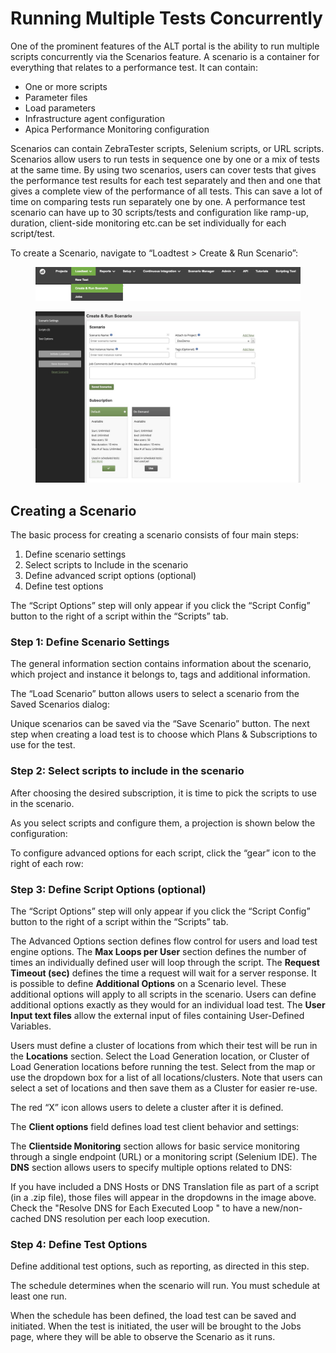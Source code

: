 # Running Multiple Tests Concurrently

One of the prominent features of the ALT portal is the ability to run multiple scripts concurrently via the Scenarios feature. A scenario is a container for everything that relates to a performance test. It can contain:

* One or more scripts
* Parameter files
* Load parameters
* Infrastructure agent configuration
* Apica Performance Monitoring configuration

Scenarios can contain ZebraTester scripts, Selenium scripts, or URL scripts. Scenarios allow users to run tests in sequence one by one or a mix of tests at the same time. By using two scenarios, users can cover tests that gives the performance test results for each test separately and then and one that gives a complete view of the performance of all tests. This can save a lot of time on comparing tests run separately one by one. A performance test scenario can have up to 30 scripts/tests and configuration like ramp-up, duration, client-side monitoring etc.can be set individually for each script/test.

To create a Scenario, navigate to “Loadtest > Create & Run Scenario”:

<figure><img src="../../.gitbook/assets/image (617).png" alt=""><figcaption></figcaption></figure>

<figure><img src="../../.gitbook/assets/image (616).png" alt=""><figcaption></figcaption></figure>

## Creating a Scenario <a href="#creating-a-scenario" id="creating-a-scenario"></a>

The basic process for creating a scenario consists of four main steps:

1. Define scenario settings
2. Select scripts to Include in the scenario
3. Define advanced script options (optional)
4. Define test options

The “Script Options” step will only appear if you click the “Script Config” button to the right of a script within the “Scripts” tab.

### Step 1: Define Scenario Settings <a href="#step-1-define-scenario-settings" id="step-1-define-scenario-settings"></a>

The general information section contains information about the scenario, which project and instance it belongs to, tags and additional information.

The “Load Scenario” button allows users to select a scenario from the Saved Scenarios dialog:

Unique scenarios can be saved via the “Save Scenario” button. The next step when creating a load test is to choose which Plans & Subscriptions to use for the test.

### Step 2: Select scripts to include in the scenario <a href="#step-2-select-scripts-to-include-in-the-scenario" id="step-2-select-scripts-to-include-in-the-scenario"></a>

After choosing the desired subscription, it is time to pick the scripts to use in the scenario.

As you select scripts and configure them, a projection is shown below the configuration:

To configure advanced options for each script, click the “gear” icon to the right of each row:

### Step 3: Define Script Options (optional) <a href="#step-3-define-script-options-optional" id="step-3-define-script-options-optional"></a>

The “Script Options” step will only appear if you click the “Script Config” button to the right of a script within the “Scripts” tab.

The Advanced Options section defines flow control for users and load test engine options. The **Max Loops per User** section defines the number of times an individually defined user will loop through the script. The **Request Timeout (sec)** defines the time a request will wait for a server response. It is possible to define **Additional Options** on a Scenario level. These additional options will apply to all scripts in the scenario. Users can define additional options exactly as they would for an individual load test. The **User Input text files** allow the external input of files containing User-Defined Variables.&#x20;

Users must define a cluster of locations from which their test will be run in the **Locations** section. Select the Load Generation location, or Cluster of Load Generation locations before running the test. Select from the map or use the dropdown box for a list of all locations/clusters. Note that users can select a set of locations and then save them as a Cluster for easier re-use.

The red “X” icon allows users to delete a cluster after it is defined.

The **Client options** field defines load test client behavior and settings:

The **Clientside Monitoring** section allows for basic service monitoring through a single endpoint (URL) or a monitoring script (Selenium IDE). The **DNS** section allows users to specify multiple options related to DNS:

If you have included a DNS Hosts or DNS Translation file as part of a script (in a .zip file), those files will appear in the dropdowns in the image above. Check the "Resolve DNS for Each Executed Loop " to have a new/non-cached DNS resolution per each loop execution.

### Step 4: Define Test Options <a href="#step-4-define-test-options" id="step-4-define-test-options"></a>

Define additional test options, such as reporting, as directed in this step.

The schedule determines when the scenario will run. You must schedule at least one run.

&#x20;

When the schedule has been defined, the load test can be saved and initiated. When the test is initiated, the user will be brought to the Jobs page, where they will be able to observe the Scenario as it runs.
